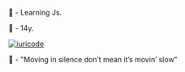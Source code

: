 🛒 - Learning Js.  
              
 🔑 - 14y. 

[![iuricode](https://github-readme-stats.vercel.app/api/top-langs/?username=mastiico&hide=html&layout=compact&theme=dark)](https://github.com/iuricode/)

 
🤪 - "Moving in silence don’t mean it’s movin’ slow"                       



